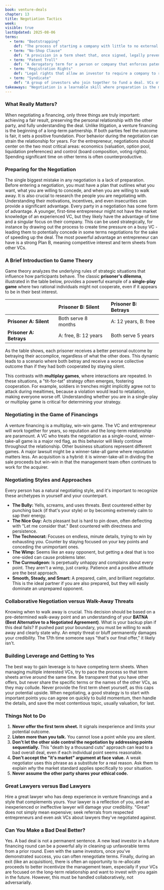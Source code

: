 ```yaml
---
book: venture-deals
chapter: 13
title: Negotiation Tactics
week: 
visible: true
lastUpdated: 2025-08-06
terms:
  - term: "Bootstrapping"
    def: "The process of starting a company with little to no external capital, relying on personal savings and early revenue to fuel growth. It emphasizes efficiency and lean operations."
  - term: "No-Shop Clause"
    def: "A provision in a term sheet that, once signed, legally prevents an entrepreneur from soliciting or accepting investment offers from other investors for a specific period of time."
  - term: "Patent Troll"
    def: "A derogatory term for a person or company that enforces patent rights against accused infringers in a manner considered aggressive or opportunistic, often without manufacturing products or supplying services based on the patents."
  - term: "Registration Rights"
    def: "Legal rights that allow an investor to require a company to register its shares with the SEC, making them publicly tradable (e.g., in an IPO). The chapter argues these rights are often over-negotiated in early-stage deals."
  - term: "Syndicate"
    def: "A group of investors who join together to fund a deal. VCs often form syndicates to share the financial risk and combine their networks and expertise to better support the startup."
takeaways: "Negotiation is a learnable skill where preparation is the most critical component. In venture financing, it's not a zero-sum game but the beginning of a long-term relationship, meaning the primary goals are a fair outcome and preserving the relationship, not just 'winning' on every term. These principles apply broadly to any professional negotiation, from salary discussions to client contracts."
---
```


### What Really Matters?
When negotiating a financing, only three things are truly important: achieving a fair result, preserving the personal relationship with the other party, and fully understanding the deal. Unlike litigation, a venture financing is the beginning of a long-term partnership. If both parties feel the outcome is fair, it sets a positive foundation. Poor behavior during the negotiation can strain the relationship for years. For the entrepreneur, negotiations should center on the two most critical areas: economics (valuation, option pool, liquidation preferences) and control (board composition, voting rights). Spending significant time on other terms is often counterproductive.

### Preparing for the Negotiation
The single biggest mistake in any negotiation is a lack of preparation. Before entering a negotiation, you must have a plan that outlines what you want, what you are willing to concede, and when you are willing to walk away. It is also crucial to research the people you are negotiating with. Understanding their motivations, incentives, and even insecurities can provide a significant advantage. Every party in a negotiation has some form of advantage. A younger, first-time entrepreneur might not have the market knowledge of an experienced VC, but they likely have the advantage of time and a singular focus on their company. This can be used strategically, for instance by drawing out the process to create time pressure on a busy VC - leading them to potentially concede in some terms negotiations for the sake of speeding up the deal. The most powerful advantage an entrepreneur can have is a strong Plan B, meaning competitive interest and term sheets from other VCs.

### A Brief Introduction to Game Theory
Game theory analyzes the underlying rules of strategic situations that influence how participants behave. The classic **prisoner's dilemma**, illustrated in the table below, provides a powerful example of a **single-play game** where two rational individuals might not cooperate, even if it appears to be in their best interest.

|                           | Prisoner B: Silent | Prisoner B: Betrays      |
| :------------------------ | :---------------------- | :---------------------- |
| **Prisoner A: Silent** | Both serve 8 months       | A: 12 years, B: free |
| **Prisoner A: Betrays**    | A: free, B: 12 years | Both serve 5 years      |

As the table shows, each prisoner receives a better personal outcome by betraying their accomplice, regardless of what the other does. This dynamic leads to a scenario where both betray and receive a worse collective outcome than if they had both cooperated by staying silent.


This contrasts with **multiplay games**, where interactions are repeated. In these situations, a "tit-for-tat" strategy often emerges, fostering cooperation. For example, soldiers in trenches might implicitly agree not to attack during mealtimes, because a violation would lead to retaliation, making everyone worse off. Understanding whether you are in a single-play or multiplay game is critical for determining your strategy.

### Negotiating in the Game of Financings
A venture financing is a multiplay, win-win game. The VC and entrepreneur will work together for years, so reputation and the long-term relationship are paramount. A VC who treats the negotiation as a single-round, winner-take-all game is a major red flag, as this behavior will likely continue throughout the relationship. Other business situations represent different games. A major lawsuit might be a winner-take-all game where reputation matters less. An acquisition is a hybrid: it is winner-take-all in dividing the sale proceeds but win-win in that the management team often continues to work for the acquirer.

### Negotiating Styles and Approaches
Every person has a natural negotiating style, and it's important to recognize these archetypes in yourself and your counterpart.
* **The Bully:** Yells, screams, and uses threats. Best countered either by punching back (if that's your style) or by becoming extremely calm to sap their energy.
* **The Nice Guy:** Acts pleasant but is hard to pin down, often deflecting with "Let me consider that." Best countered with directness and persistence.
* **The Technocrat:** Focuses on endless, minute details, trying to win by exhausting you. Counter by staying focused on your key points and conceding the unimportant ones.
* **The Wimp:** Seems like an easy opponent, but getting a deal that is too one-sided can cause problems later.
* **The Curmudgeon:** Is perpetually unhappy and complains about every point. They aren't a wimp, just cranky. Patience and a positive attitude are the best approach.
* **Smooth, Steady, and Smart:** A prepared, calm, and brilliant negotiator. This is the ideal partner if you are also prepared, but they will easily dominate an unprepared opponent.

### Collaborative Negotiation versus Walk-Away Threats
Knowing when to walk away is crucial. This decision should be based on a pre-determined walk-away point and an understanding of your **BATNA (Best Alternative to a Negotiated Agreement)**. What is your backup plan if this deal fails? If pushed past your boundary, you must be willing to walk away and clearly state why. An empty threat or bluff permanently damages your credibility. The 17th time someone says "that's our final offer," it likely isn't.

### Building Leverage and Getting to Yes
The best way to gain leverage is to have competing term sheets. When managing multiple interested VCs, try to pace the process so that term sheets arrive around the same time. Be transparent that you have other offers, but never share the specific terms or the names of the other VCs, as they may collude. Never provide the first term sheet yourself, as this caps your potential upside. When negotiating, a good strategy is to start with important points you can agree on quickly to build momentum, then handle the details, and save the most contentious topic, usually valuation, for last.

### Things Not to Do
1.  **Never offer the first term sheet.** It signals inexperience and limits your potential outcome.
2.  **Listen more than you talk.** You cannot lose a point while you are silent.
3.  **Don't let the other side control the negotiation by addressing points sequentially.** This "death by a thousand cuts" approach can lead to a bad overall deal, even if each individual point seems reasonable.
4.  **Don't accept the "it's market" argument at face value.** A weak negotiator uses this phrase as a substitute for a real reason. Ask them to explain *why* the market standard applies specifically to your situation.
5.  **Never assume the other party shares your ethical code.**

### Great Lawyers versus Bad Lawyers
Hire a great lawyer who has deep experience in venture financings and a style that complements yours. Your lawyer is a reflection of you, and an inexperienced or ineffective lawyer will damage your credibility. "Great" does not simply mean expensive; seek referrals from respected entrepreneurs and even ask VCs about lawyers they've negotiated against.

### Can You Make a Bad Deal Better?
Yes. A bad deal is not a permanent sentence. A new lead investor in a future financing round can be a powerful ally in cleaning up unfavorable terms from a prior round. Even with the same investors, once you've demonstrated success, you can often renegotiate terms. Finally, during an exit (like an acquisition), there is often an opportunity to re-allocate proceeds to better incentivize the management team, especially if your VCs are focused on the long-term relationship and want to invest with you again in the future. However, this must be handled collaboratively, not adversarially.